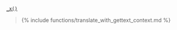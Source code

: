 <p><a href="https://developer.wordpress.org/reference/functions/_x/"><code>_x()</code></a></p>

<blockquote>

{% include functions/translate_with_gettext_context.md %}

</blockquote>
